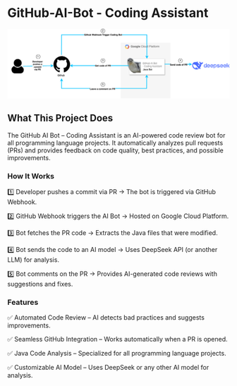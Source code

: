 # GitHub-AI-Bot - Coding Assistant
![GitHub AI Bot - Coding Assistant](images/github-ai-bot.png)

## What This Project Does

The GitHub AI Bot – Coding Assistant is an AI-powered code review bot for all programming language projects. It automatically analyzes pull requests (PRs) and provides feedback on code quality, best practices, and possible improvements.

### How It Works

1️⃣ Developer pushes a commit via PR → The bot is triggered via GitHub Webhook.  

2️⃣ GitHub Webhook triggers the AI Bot → Hosted on Google Cloud Platform.  

3️⃣ Bot fetches the PR code → Extracts the Java files that were modified.  

4️⃣ Bot sends the code to an AI model → Uses DeepSeek API (or another LLM) for analysis.  

5️⃣ Bot comments on the PR → Provides AI-generated code reviews with suggestions and fixes.  

### Features

✅ Automated Code Review – AI detects bad practices and suggests improvements.  

✅ Seamless GitHub Integration – Works automatically when a PR is opened.  

✅ Java Code Analysis – Specialized for all programming language projects.   

✅ Customizable AI Model – Uses DeepSeek or any other AI model for analysis.
